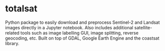 # totalsat
Python package to easily download and preprocess Sentinel-2 and Landsat images directly in a Jupyter notebook. Also includes additional satellite-related tools such as image labelling GUI, image splitting, reverse geocoding, etc. Built on top of GDAL, Google Earth Engine and the coastsat library.
